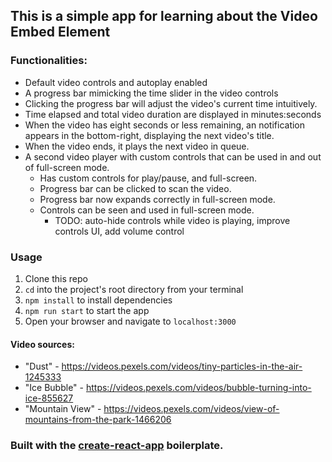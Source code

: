 ## This is a simple app for learning about the Video Embed Element

### Functionalities:
* Default video controls and autoplay enabled
* A progress bar mimicking the time slider in the video controls
* Clicking the progress bar will adjust the video's current time intuitively.
* Time elapsed and total video duration are displayed in minutes:seconds
* When the video has eight seconds or less remaining, an notification appears in the bottom-right, displaying the next video's title.
* When the video ends, it plays the next video in queue.
* A second video player with custom controls that can be used in and out of full-screen mode.
  * Has custom controls for play/pause, and full-screen.
  * Progress bar can be clicked to scan the video.
  * Progress bar now expands correctly in full-screen mode.
  * Controls can be seen and used in full-screen mode.
    * TODO: auto-hide controls while video is playing, improve controls UI, add volume control

### Usage
1. Clone this repo
2. `cd` into the project's root directory from your terminal
3. `npm install` to install dependencies
4. `npm run start` to start the app
5. Open your browser and navigate to `localhost:3000`

#### Video sources:
* "Dust" - https://videos.pexels.com/videos/tiny-particles-in-the-air-1245333
* "Ice Bubble" - https://videos.pexels.com/videos/bubble-turning-into-ice-855627
* "Mountain View" - https://videos.pexels.com/videos/view-of-mountains-from-the-park-1466206

### Built with the [create-react-app](https://github.com/facebook/create-react-app) boilerplate.

